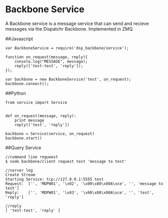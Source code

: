 # Backbone Service

A Backbone service is a message service that can send and recieve messages via the Dispatchr Backbone. Implemented in ZMQ.

##Javascript

```
var BackboneService = require('dsp_backbone/service');

function on_request(message, reply){
	console.log("MESSAGE", message);
	reply(['test-test', 'reply']);
});

var backbone = new BackboneService('test', on_request);
backbone.connect();

```

##Python

```
from service import Service


def on_request(message, reply):
	print message
	reply(['test', 'reply'])

backbone = Service(service, on_request)
backbone.start()

```

##Query Service
```
//command line requwest
$ node backbone/client request test 'message to test'

//server log
Create Stream
Starting Service: tcp://127.0.0.1:5555 test
Request:  ['', 'MDPW01', '\x02', '\x00\x80\x00A\xce', '', 'message to test']
Reply:    ['', 'MDPW01', '\x03', '\x00\x80\x00A\xce', '', 'test', 'reply']

//reply
[ 'test-test', 'reply' ]

```
